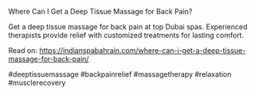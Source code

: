 Where Can I Get a Deep Tissue Massage for Back Pain?

Get a deep tissue massage for back pain at top Dubai spas. Experienced therapists provide relief with customized treatments for lasting comfort.

Read on: https://indianspabahrain.com/where-can-i-get-a-deep-tissue-massage-for-back-pain/

#deeptissuemassage #backpainrelief #massagetherapy #relaxation #musclerecovery
